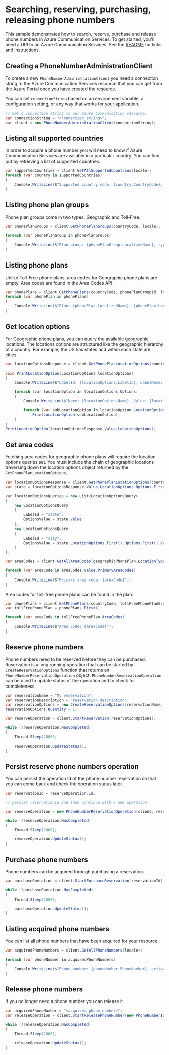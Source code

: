 # Searching, reserving, purchasing, releasing phone numbers

This sample demonstrates how to search, reserve, purchase and release phone numbers in Azure Communication Services.
To get started, you'll need a URI to an Azure Communication Services. See the [README](https://github.com/Azure/azure-sdk-for-net/blob/master/sdk/communication/Azure.Communication.Administration/README.md) for links and instructions.

## Creating a PhoneNumberAdministrationClient

To create a new `PhoneNumberAdministrationClient` you need a connection string to the Azure Communication Services resource that you can get from the Azure Portal once you have created the resource.

You can set `connectionString` based on an environment variable, a configuration setting, or any way that works for your application.

```C# Snippet:CreatePhoneNumberAdministrationClient
// Get a connection string to our Azure Communication resource.
var connectionString = "<connection_string>";
var client = new PhoneNumberAdministrationClient(connectionString);
```

## Listing all supported countries

In order to acquire a phone number you will need to know if Azure Communication Services are available in a particular country. You can find out by retrieving a list of supported countries.

```C# Snippet:GetAllSupportedCountries
var supportedCountries = client.GetAllSupportedCountries(locale);
foreach (var country in supportedCountries)
{
    Console.WriteLine($"Supported country code: {country.CountryCode}, name: {country.LocalizedName}");
}
```

## Listing phone plan groups

Phone plan groups come in two types, Geographic and Toll-Free.

```C# Snippet:GetPhonePlanGroups
var phonePlanGroups = client.GetPhonePlanGroups(countryCode, locale);

foreach (var phonePlanGroup in phonePlanGroups)
{
    Console.WriteLine($"Plan group: {phonePlanGroup.LocalizedName}, type: {phonePlanGroup.PhoneNumberType}");
}
```

## Listing phone plans

Unlike Toll-Free phone plans, area codes for Geographic phone plans are empty. Area codes are found in the Area Codes API.

```C# Snippet:GetPhonePlans
var phonePlans = client.GetPhonePlans(countryCode, phonePlanGroupId, locale);
foreach (var phonePlan in phonePlans)
{
    Console.WriteLine($"Plan: {phonePlan.LocalizedName}, {phonePlan.LocationType}");
}
```

## Get location options

For Geographic phone plans, you can query the available geographic locations. The locations options are structured like the geographic hierarchy of a country. For example, the US has states and within each state are cities.

```C# Snippet:GetPhonePlanLocationOptions
var locationOptionsResponse = client.GetPhonePlanLocationOptions(countryCode, geographicPhonePlanGroup.PhonePlanGroupId, phonePlanId);

void PrintLocationOption(LocationOptions locationOptions)
{
    Console.WriteLine($"LabelId: {locationOptions.LabelId}, LabelName: {locationOptions.LabelName}");

    foreach (var locationOption in locationOptions.Options)
    {
        Console.WriteLine($"Name: {locationOption.Name}, Value: {locationOption.Value}");

        foreach (var subLocationOption in locationOption.LocationOptions)
            PrintLocationOption(subLocationOption);
    }
}
PrintLocationOption(locationOptionsResponse.Value.LocationOptions);
```

## Get area codes

Fetching area codes for geographic phone plans will require the location options queries set. You must include the chain of geographic locations traversing down the location options object returned by the `GetPhonePlanLocationOptions`.

```C# Snippet:GeographicalAreaCodes
var locationOptionsResponse = client.GetPhonePlanLocationOptions(countryCode, geographicPhonePlanGroupId, geographicPhonePlanId);
var state = locationOptionsResponse.Value.LocationOptions.Options.First();

var locationOptionsQueries = new List<LocationOptionsQuery>
{
    new LocationOptionsQuery
    {
        LabelId = "state",
        OptionsValue = state.Value
    },
    new LocationOptionsQuery
    {
        LabelId = "city",
        OptionsValue = state.LocationOptions.First().Options.First().Value
    }
};

var areaCodes = client.GetAllAreaCodes(geographicPhonePlan.LocationType.ToString(), countryCode, geographicPhonePlan.PhonePlanId, locationOptionsQueries);

foreach (var areaCode in areaCodes.Value.PrimaryAreaCodes)
{
    Console.WriteLine($"Primary area code: {areaCode}");
}
```

Area codes for toll-free phone plans can be found in the plan.

```C# Snippet:TollFreePlanAreaCodes
var phonePlans = client.GetPhonePlans(countryCode, tollFreePhonePlanGroupId, locale);
var tollFreePhonePlan = phonePlans.First();

foreach (var areaCode in tollFreePhonePlan.AreaCodes)
{
    Console.WriteLine($"Area code: {areaCode}");
}
```

## Reserve phone numbers

Phone numbers need to be reserved before they can be purchased. Reservation is a long running operation that can be started by `CreateReservationOptions` function that returns an `PhoneNumberReservationOperation` object. `PhoneNumberReservationOperation` can be used to update status of the operation and to check for completeness.

```C# Snippet:ReservePhoneNumbers
var reservationName = "My reservation";
var reservationDescription = "reservation description";
var reservationOptions = new CreateReservationOptions(reservationName, reservationDescription, new[] { phonePlanId }, areaCode);
reservationOptions.Quantity = 1;

var reserveOperation = client.StartReservation(reservationOptions);

while (!reserveOperation.HasCompleted)
{
    Thread.Sleep(2000);

    reserveOperation.UpdateStatus();
}
```

## Persist reserve phone numbers operation

You can persist the operation Id of the phone number reservation so that you can come back and check the operation status later.

```C# Snippet:PersistReservePhoneNumbersOperation
var reservationId = reserveOperation.Id;

// persist reservationId and then continue with a new operation

var reserveOperation = new PhoneNumberReservationOperation(client, reservationId);

while (!reserveOperation.HasCompleted)
{
    Thread.Sleep(2000);

    reserveOperation.UpdateStatus();
}
```

## Purchase phone numbers

Phone numbers can be acquired through purchasing a reservation.

```C# Snippet:StartPurchaseReservation
var purchaseOperation = client.StartPurchaseReservation(reservationId);

while (!purchaseOperation.HasCompleted)
{
    Thread.Sleep(2000);

    purchaseOperation.UpdateStatus();
}
```

## Listing acquired phone numbers

You can list all phone numbers that have been acquired for your resource.

```C# Snippet:ListAcquiredPhoneNumbers
var acquiredPhoneNumbers = client.GetAllPhoneNumbers(locale);

foreach (var phoneNumber in acquiredPhoneNumbers)
{
    Console.WriteLine($"Phone number: {phoneNumber.PhoneNumber}, activation state: {phoneNumber.ActivationState}");
}
```

## Release phone numbers

If you no longer need a phone number you can release it.

```C# Snippet:ReleasePhoneNumbers
var acquiredPhoneNumber = "<acquired_phone_number>";
var releaseOperation = client.StartReleasePhoneNumber(new PhoneNumberIdentifier(acquiredPhoneNumber));

while (!releaseOperation.HasCompleted)
{
    Thread.Sleep(2000);

    releaseOperation.UpdateStatus();
}
```
